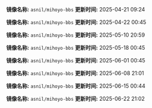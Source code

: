 **镜像名称:** `asnil/mihoyo-bbs`
**更新时间:** 2025-04-21 09:24

**镜像名称:** `asnil/mihoyo-bbs`
**更新时间:** 2025-04-22 00:45

**镜像名称:** `asnil/mihoyo-bbs`
**更新时间:** 2025-05-10 20:59

**镜像名称:** `asnil/mihoyo-bbs`
**更新时间:** 2025-05-18 00:45

**镜像名称:** `asnil/mihoyo-bbs`
**更新时间:** 2025-06-01 00:45

**镜像名称:** `asnil/mihoyo-bbs`
**更新时间:** 2025-06-08 21:01

**镜像名称:** `asnil/mihoyo-bbs`
**更新时间:** 2025-06-15 00:44

**镜像名称:** `asnil/mihoyo-bbs`
**更新时间:** 2025-06-22 21:02

